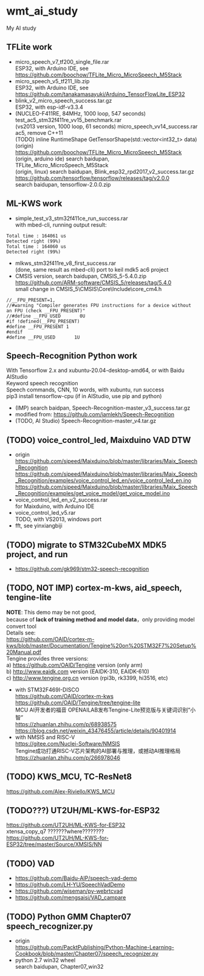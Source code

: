 # wmt_ai_study
My AI study  

## TFLite work  
* micro_speech_v7_tf200_single_file.rar  
ESP32, with Arduino IDE, see https://github.com/boochow/TFLite_Micro_MicroSpeech_M5Stack  
* micro_speech_v5_tf211_lib.zip  
ESP32, with Arduino IDE, see https://github.com/tanakamasayuki/Arduino_TensorFlowLite_ESP32  
* blink_v2_micro_speech_success.tar.gz  
ESP32, with esp-idf-v3.3.4  
* (NUCLEO-F411RE, 84MHz, 1000 loop, 547 seconds) test_ac5_stm32f411re_vv15_benchmark.rar  
(vs2013 version, 1000 loop, 61 seconds) micro_speech_vv14_success.rar  
ac5, remove C++11  
(TODO) inline RuntimeShape GetTensorShape(std::vector<int32_t> data)  
(origin) https://github.com/boochow/TFLite_Micro_MicroSpeech_M5Stack  
(origin, arduino ide) search baidupan, TFLite_Micro_MicroSpeech_M5Stack  
(origin, linux) search baidupan, Blink_esp32_rpd2017_v2_success.tar.gz  
https://github.com/tensorflow/tensorflow/releases/tag/v2.0.0  
search baidupan, tensorflow-2.0.0.zip  

## ML-KWS work  
* simple_test_v3_stm32f411ce_run_success.rar  
with mbed-cli, running output result:    
```
Total time : 164061 us  
Detected right (99%)  
Total time : 164060 us  
Detected right (99%)  
```
* mlkws_stm32f411re_v8_first_success.rar  
(done, same result as mbed-cli) port to keil mdk5 ac6 project  
* CMSIS version, search baidupan, CMSIS_5-5.4.0.zip    
https://github.com/ARM-software/CMSIS_5/releases/tag/5.4.0  
small change in CMSIS_5\CMSIS\Core\Include\core_cm4.h  
```
//__FPU_PRESENT=1,
//#warning "Compiler generates FPU instructions for a device without an FPU (check __FPU_PRESENT)"
//#define __FPU_USED       0U
#if !defined(__FPU_PRESENT)
#define __FPU_PRESENT 1
#endif
#define __FPU_USED       1U
```

## Speech-Recognition Python work  
With Tensorflow 2.x and xubuntu-20.04-desktop-amd64, or with Baidu AIStudio    
Keyword speech recognition   
Speech commands, CNN, 10 words, with xubuntu, run success    
pip3 install tensorflow-cpu (if in AIStudio, use pip and python)  
* (IMP) search baidpan, Speech-Recognition-master_v3_success.tar.gz  
* modified from: https://github.com/iamlekh/Speech-Recognition   
* (TODO, AI Studio) Speech-Recognition-master_v4.tar.gz  

## (TODO) voice_control_led, Maixduino VAD DTW  
* origin  
https://github.com/sipeed/Maixduino/blob/master/libraries/Maix_Speech_Recognition  
https://github.com/sipeed/Maixduino/blob/master/libraries/Maix_Speech_Recognition/examples/voice_control_led_en/voice_control_led_en.ino  
https://github.com/sipeed/Maixduino/blob/master/libraries/Maix_Speech_Recognition/examples/get_voice_model/get_voice_model.ino  
* voice_control_led_en_v2_success.rar    
for Maixduino, with Arduino IDE  
* voice_control_led_v5.rar  
TODO, with VS2013, windows port    
* fft, see yinxiangbiji  

## (TODO) migrate to STM32CubeMX MDK5 project, and run      
* https://github.com/gk969/stm32-speech-recognition  

## (TODO, NOT IMP) cortex-m-kws, aid_speech, tengine-lite  
**NOTE**: This demo may be not good,  
because of **lack of training method and model data**，only providing model convert tool    
Details see:   
https://github.com/OAID/cortex-m-kws/blob/master/Documentation/Tengine%20on%20STM32F7%20Setup%20Manual.pdf  
Tengine provides three versions:  
a) https://github.com/OAID/Tengine version (only arm)  
b) http://www.eaidk.com version (EAIDK-310, EAIDK-610)  
c) http://www.tengine.org.cn version (rpi3b, rk3399, hi3516, etc)  
* with STM32F469I-DISCO  
https://github.com/OAID/cortex-m-kws  
https://github.com/OAID/Tengine/tree/tengine-lite  
MCU AI开发者的福音 OPENAILAB发布Tengine-Lite预览版与关键词识别“小智”  
https://zhuanlan.zhihu.com/p/68938575  
https://blog.csdn.net/weixin_43476455/article/details/90401914  
* with NMSIS and RISC-V  
https://gitee.com/Nuclei-Software/NMSIS  
Tengine成功打通RISC-V芯片架构的AI部署与推理，或撼动AI推理格局  
https://zhuanlan.zhihu.com/p/266978046  

## (TODO) KWS_MCU, TC-ResNet8  
https://github.com/Alex-Riviello/KWS_MCU  


## (TODO???) UT2UH/ML-KWS-for-ESP32  
https://github.com/UT2UH/ML-KWS-for-ESP32  
xtensa_copy_q7 ???????where????????  
https://github.com/UT2UH/ML-KWS-for-ESP32/tree/master/Source/XMSIS/NN  

## (TODO) VAD  
* https://github.com/Baidu-AIP/speech-vad-demo  
* https://github.com/LH-YU/SpeechVadDemo  
* https://github.com/wiseman/py-webrtcvad  
* https://github.com/mengsaisi/VAD_campare   


## (TODO) Python GMM Chapter07 speech_recognizer.py  
* origin  
https://github.com/PacktPublishing/Python-Machine-Learning-Cookbook/blob/master/Chapter07/speech_recognizer.py   
* python 2.7 win32 wheel     
search baidupan, Chapter07_win32  


